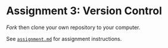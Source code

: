 # Assignment 3: Version Control

<em>Fork</em> then clone your own repository to your computer. 

See [`assignment.md`](assignment.md) for assignment instructions.
